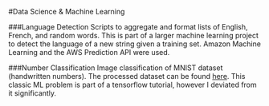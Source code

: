 #Data Science &amp; Machine Learning

###Language Detection
Scripts to aggregate and format lists of English, French, and random words.  This is part of a larger machine learning project to detect the language of a new string given a training set.  Amazon Machine Learning and the AWS Prediction API were used.

###Number Classification
Image classification of MNIST dataset (handwritten numbers).  The processed dataset can be found [here](http://cis.jhu.edu/~sachin/digit/digit.html).  This classic ML problem is part of a tensorflow tutorial, however I deviated from it significantly.